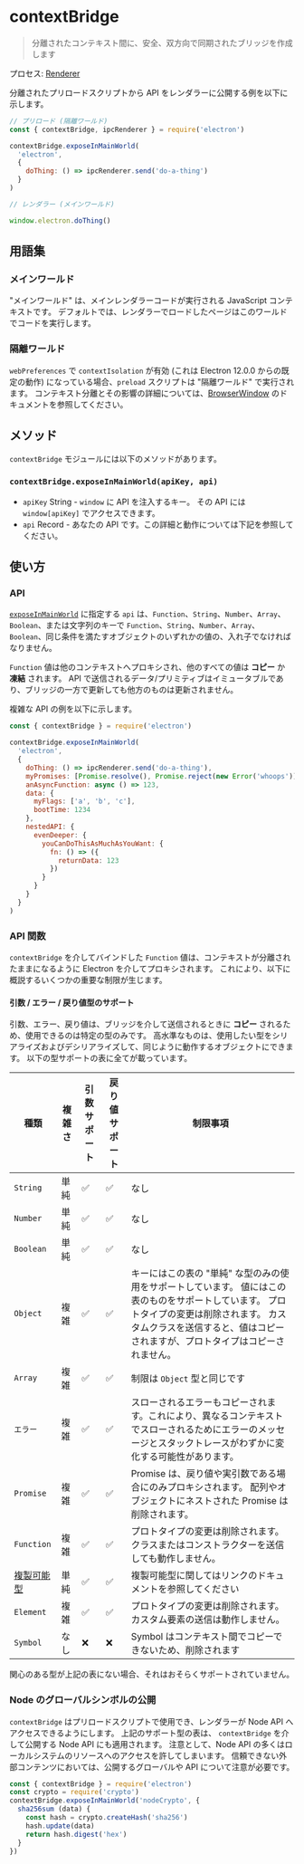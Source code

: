 # contextBridge

> 分離されたコンテキスト間に、安全、双方向で同期されたブリッジを作成します

プロセス: [Renderer](../glossary.md#renderer-process)

分離されたプリロードスクリプトから API をレンダラーに公開する例を以下に示します。

```javascript
// プリロード (隔離ワールド)
const { contextBridge, ipcRenderer } = require('electron')

contextBridge.exposeInMainWorld(
  'electron',
  {
    doThing: () => ipcRenderer.send('do-a-thing')
  }
)
```

```javascript
// レンダラー (メインワールド)

window.electron.doThing()
```

## 用語集

### メインワールド

"メインワールド" は、メインレンダラーコードが実行される JavaScript コンテキストです。 デフォルトでは、レンダラーでロードしたページはこのワールドでコードを実行します。

### 隔離ワールド

`webPreferences` で `contextIsolation` が有効 (これは Electron 12.0.0 からの既定の動作) になっている場合、`preload` スクリプトは "隔離ワールド" で実行されます。  コンテキスト分離とその影響の詳細については、[BrowserWindow](../tutorial/security.md#3-enable-context-isolation-for-remote-content) のドキュメントを参照してください。

## メソッド

`contextBridge` モジュールには以下のメソッドがあります。

### `contextBridge.exposeInMainWorld(apiKey, api)`

* `apiKey` String - `window` に API を注入するキー。  その API には `window[apiKey]` でアクセスできます。
* `api` Record - あなたの API です。この詳細と動作については下記を参照してください。

## 使い方

### API

[`exposeInMainWorld`](#contextbridgeexposeinmainworldapikey-api) に指定する `api` は、`Function`、`String`、`Number`、`Array`、`Boolean`、または文字列のキーで `Function`、`String`、`Number`、`Array`、`Boolean`、同じ条件を満たすオブジェクトのいずれかの値の、入れ子でなければなりません。

`Function` 値は他のコンテキストへプロキシされ、他のすべての値は **コピー** か **凍結** されます。 API で送信されるデータ/プリミティブはイミュータブルであり、ブリッジの一方で更新しても他方のものは更新されません。

複雑な API の例を以下に示します。

```javascript
const { contextBridge } = require('electron')

contextBridge.exposeInMainWorld(
  'electron',
  {
    doThing: () => ipcRenderer.send('do-a-thing'),
    myPromises: [Promise.resolve(), Promise.reject(new Error('whoops'))],
    anAsyncFunction: async () => 123,
    data: {
      myFlags: ['a', 'b', 'c'],
      bootTime: 1234
    },
    nestedAPI: {
      evenDeeper: {
        youCanDoThisAsMuchAsYouWant: {
          fn: () => ({
            returnData: 123
          })
        }
      }
    }
  }
)
```

### API 関数

`contextBridge` を介してバインドした `Function` 値は、コンテキストが分離されたままになるように Electron を介してプロキシされます。  これにより、以下に概説するいくつかの重要な制限が生じます。

#### 引数 / エラー / 戻り値型のサポート

引数、エラー、戻り値は、ブリッジを介して送信されるときに **コピー** されるため、使用できるのは特定の型のみです。 高水準なものは、使用したい型をシリアライズおよびデシリアライズして、同じように動作するオブジェクトにできます。  以下の型サポートの表に全てが載っています。

| 種類                                                                                                   | 複雑さ | 引数サポート | 戻り値サポート | 制限事項                                                                                                                 |
| ---------------------------------------------------------------------------------------------------- | --- | ------ | ------- | -------------------------------------------------------------------------------------------------------------------- |
| `String`                                                                                             | 単純  | ✅      | ✅       | なし                                                                                                                   |
| `Number`                                                                                             | 単純  | ✅      | ✅       | なし                                                                                                                   |
| `Boolean`                                                                                            | 単純  | ✅      | ✅       | なし                                                                                                                   |
| `Object`                                                                                             | 複雑  | ✅      | ✅       | キーにはこの表の "単純" な型のみの使用をサポートしています。  値にはこの表のものをサポートしています。  プロトタイプの変更は削除されます。  カスタムクラスを送信すると、値はコピーされますが、プロトタイプはコピーされません。 |
| `Array`                                                                                              | 複雑  | ✅      | ✅       | 制限は `Object` 型と同じです                                                                                                  |
| `エラー`                                                                                                | 複雑  | ✅      | ✅       | スローされるエラーもコピーされます。これにより、異なるコンテキストでスローされるためにエラーのメッセージとスタックトレースがわずかに変化する可能性があります。                                      |
| `Promise`                                                                                            | 複雑  | ✅      | ✅       | Promise は、戻り値や実引数である場合にのみプロキシされます。  配列やオブジェクトにネストされた Promise は削除されます。                                                |
| `Function`                                                                                           | 複雑  | ✅      | ✅       | プロトタイプの変更は削除されます。  クラスまたはコンストラクターを送信しても動作しません。                                                                       |
| [複製可能型](https://developer.mozilla.org/en-US/docs/Web/API/Web_Workers_API/Structured_clone_algorithm) | 単純  | ✅      | ✅       | 複製可能型に関してはリンクのドキュメントを参照してください                                                                                        |
| `Element`                                                                                            | 複雑  | ✅      | ✅       | プロトタイプの変更は削除されます。  カスタム要素の送信は動作しません。                                                                                 |
| `Symbol`                                                                                             | なし  | ❌      | ❌       | Symbol はコンテキスト間でコピーできないため、削除されます                                                                                     |

関心のある型が上記の表にない場合、それはおそらくサポートされていません。

### Node のグローバルシンボルの公開

`contextBridge` はプリロードスクリプトで使用でき、レンダラーが Node API へアクセスできるようにします。 上記のサポート型の表は、 `contextBridge` を介して公開する Node API にも適用されます。 注意として、Node API の多くはローカルシステムのリソースへのアクセスを許してしまいます。 信頼できない外部コンテンツにおいては、公開するグローバルや API について注意が必要です。

```javascript
const { contextBridge } = require('electron')
const crypto = require('crypto')
contextBridge.exposeInMainWorld('nodeCrypto', {
  sha256sum (data) {
    const hash = crypto.createHash('sha256')
    hash.update(data)
    return hash.digest('hex')
  }
})
```
